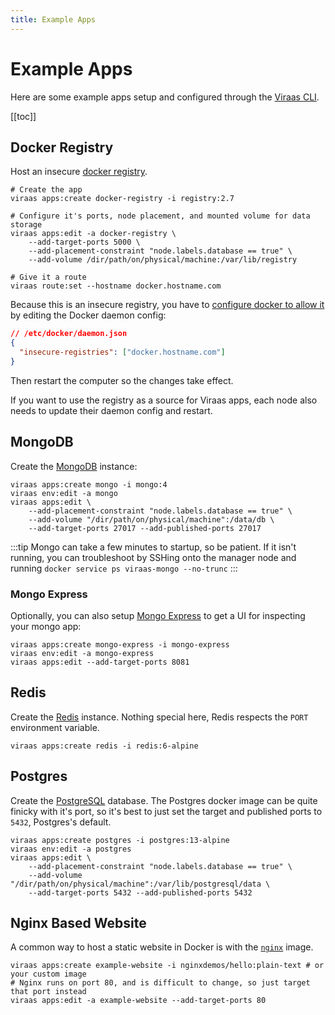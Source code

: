 ```yaml
---
title: Example Apps
---
```


# Example Apps

Here are some example apps setup and configured through the [Viraas CLI](/reference/cli.md).

[[toc]]

## Docker Registry

Host an insecure [docker registry](https://hub.docker.com/_/registry/).

```bash:no-line-numbers
# Create the app
viraas apps:create docker-registry -i registry:2.7

# Configure it's ports, node placement, and mounted volume for data storage
viraas apps:edit -a docker-registry \
    --add-target-ports 5000 \
    --add-placement-constraint "node.labels.database == true" \
    --add-volume /dir/path/on/physical/machine:/var/lib/registry

# Give it a route
viraas route:set --hostname docker.hostname.com
```

Because this is an insecure registry, you have to [configure docker to allow it](https://docs.docker.com/registry/insecure/) by editing the Docker daemon config:

```json
// /etc/docker/daemon.json
{
  "insecure-registries": ["docker.hostname.com"]
}
```

Then restart the computer so the changes take effect.

If you want to use the registry as a source for Viraas apps, each node also needs to update their daemon config and restart.

## MongoDB

Create the [MongoDB](https://hub.docker.com/_/mongo/) instance:

```bash:no-line-numbers
viraas apps:create mongo -i mongo:4
viraas env:edit -a mongo
viraas apps:edit \
    --add-placement-constraint "node.labels.database == true" \
    --add-volume "/dir/path/on/physical/machine":/data/db \
    --add-target-ports 27017 --add-published-ports 27017
```

:::tip
Mongo can take a few minutes to startup, so be patient. If it isn't running, you can troubleshoot by SSHing onto the manager node and running `docker service ps viraas-mongo --no-trunc`
:::

### Mongo Express

Optionally, you can also setup [Mongo Express](https://hub.docker.com/_/mongo-express/) to get a UI for inspecting your mongo app:

```bash:no-line-numbers
viraas apps:create mongo-express -i mongo-express
viraas env:edit -a mongo-express
viraas apps:edit --add-target-ports 8081
```

## Redis
 
Create the [Redis](https://hub.docker.com/_/redis/) instance. Nothing special here, Redis respects the `PORT` environment variable.

```bash:no-line-numbers
viraas apps:create redis -i redis:6-alpine
```

## Postgres

Create the [PostgreSQL](https://hub.docker.com/_/postgres/) database. The Postgres docker image can be quite finicky with it's port, so it's best to just set the target and published ports to `5432`, Postgres's default.

```bash:no-line-numbers
viraas apps:create postgres -i postgres:13-alpine
viraas env:edit -a postgres
viraas apps:edit \
    --add-placement-constraint "node.labels.database == true" \
    --add-volume "/dir/path/on/physical/machine":/var/lib/postgresql/data \
    --add-target-ports 5432 --add-published-ports 5432
```

## Nginx Based Website

A common way to host a static website in Docker is with the [`nginx`](https://hub.docker.com/_/nginx/) image.

```bash:no-line-numbers
viraas apps:create example-website -i nginxdemos/hello:plain-text # or your custom image
# Nginx runs on port 80, and is difficult to change, so just target that port instead
viraas apps:edit -a example-website --add-target-ports 80
```
